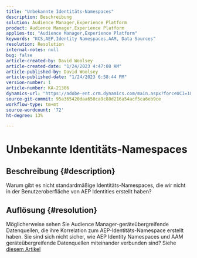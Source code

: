```yaml
---
title: "Unbekannte Identitäts-Namespaces"
description: Beschreibung
solution: Audience Manager,Experience Platform
product: Audience Manager,Experience Platform
applies-to: "Audience Manager,Experience Platform"
keywords: "KCS,AEP,Identity Namespaces,AAM, Data Sources"
resolution: Resolution
internal-notes: null
bug: false
article-created-by: David Woolsey
article-created-date: "1/24/2023 4:47:08 AM"
article-published-by: David Woolsey
article-published-date: "1/24/2023 6:58:44 PM"
version-number: 1
article-number: KA-21306
dynamics-url: "https://adobe-ent.crm.dynamics.com/main.aspx?forceUCI=1&pagetype=entityrecord&etn=knowledgearticle&id=35f36523-a29b-ed11-aad1-6045bd006268"
source-git-commit: 95a365420daa650ca9c88d216a54acf5ca6eb9ce
workflow-type: tm+mt
source-wordcount: '72'
ht-degree: 13%

---
```


# Unbekannte Identitäts-Namespaces

## Beschreibung {#description}

Warum gibt es nicht standardmäßige Identitäts-Namespaces, die wir nicht in der Benutzeroberfläche von AEP Identities erstellt haben?

## Auflösung {#resolution}


Möglicherweise sehen Sie Audience Manager-geräteübergreifende Datenquellen, die ihre Korrelation zum AEP-Identitäts-Namespace erstellt haben. Sie sind sich nicht sicher, wie AEP Identity Namespaces und AAM geräteübergreifende Datenquellen miteinander verbunden sind? Siehe [diesem Artikel](https://experienceleague.adobe.com/docs/experience-cloud-kcs/kbarticles/KA-21305.html?lang=de)
